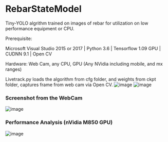 # RebarStateModel
Tiny-YOLO algrithm trained on images of rebar for utilization on low performance equipment or CPU.

Prerequisite: 

Microsoft Visual Studio 2015 or 2017 | Python 3.6 | Tensorflow 1.09 GPU | CUDNN 9.1 | Open CV 

Hardware: Web Cam, any CPU, GPU (Any NVidia including mobile, and mx ranges)

Livetrack.py loads the algorithm from cfg folder, and weights from ckpt folder, captures frame from web cam via Open CV.
![image](https://user-images.githubusercontent.com/30218570/156555893-d7597153-bdf3-49bc-953d-812aec7a3387.png)
![image](https://user-images.githubusercontent.com/30218570/156555927-136d74f8-6a39-4097-a0b5-0cbb48948e28.png)

### Screenshot from the WebCam
![image](https://user-images.githubusercontent.com/30218570/156556117-6600c643-7959-49b9-9a95-a070e1ed56a1.png)

### Performance Analysis (nVidia M850 GPU)
![image](https://user-images.githubusercontent.com/30218570/156557018-42f4ecfc-3964-42ba-824e-822b9672d9ec.png)
